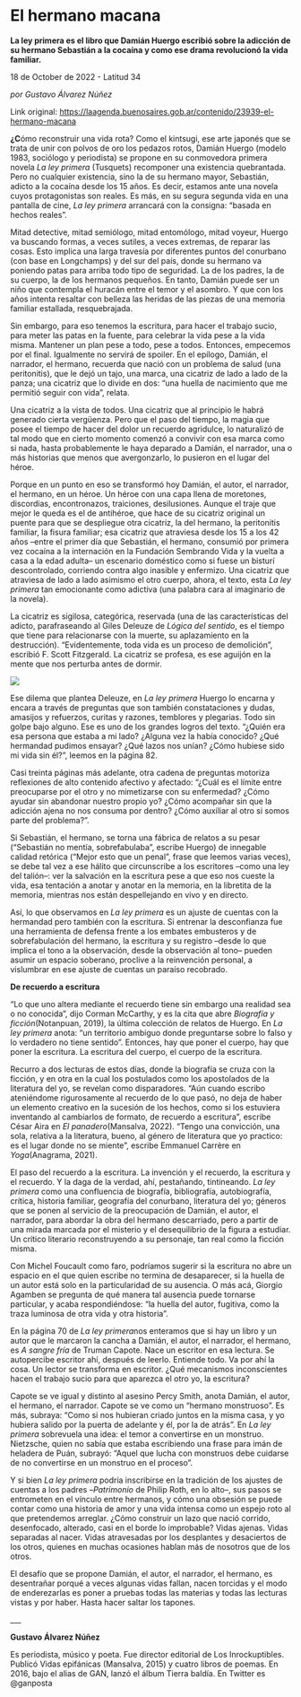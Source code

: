 # El hermano macana

**La ley primera es el libro que Damián Huergo escribió sobre la adicción de su hermano Sebastián a la cocaína y como ese drama revolucionó la vida familiar.**

18 de October de 2022 - Latitud 34

_por Gustavo Álvarez Núñez_

Link original: https://laagenda.buenosaires.gob.ar/contenido/23939-el-hermano-macana



**¿C**ómo reconstruir una vida rota? Como el kintsugi, ese arte japonés que se trata de unir con polvos de oro los pedazos rotos, Damián Huergo (modelo 1983, sociólogo y periodista) se propone en su conmovedora primera novela *La ley primera* (Tusquets) recomponer una existencia quebrantada. Pero no cualquier existencia, sino la de su hermano mayor, Sebastián, adicto a la cocaína desde los 15 años. Es decir, estamos ante una novela cuyos protagonistas son reales. Es más, en su segura segunda vida en una pantalla de cine, *La ley primera* arrancará con la consigna: “basada en hechos reales”.




Mitad detective, mitad semiólogo, mitad entomólogo, mitad voyeur, Huergo va buscando formas, a veces sutiles, a veces extremas, de reparar las cosas. Esto implica una larga travesía por diferentes puntos del conurbano (con base en Longchamps) y del sur del país, donde su hermano va poniendo patas para arriba todo tipo de seguridad. La de los padres, la de su cuerpo, la de los hermanos pequeños. En tanto, Damián puede ser un niño que contempla el huracán entre el temor y el asombro. Y que con los años intenta resaltar con belleza las heridas de las piezas de una memoria familiar estallada, resquebrajada.




Sin embargo, para eso tenemos la escritura, para hacer el trabajo sucio, para meter las patas en la fuente, para celebrar la vida pese a la vida misma. Mantener un plan pese a todo, pese a todos. Entonces, empecemos por el final. Igualmente no servirá de spoiler. En el epílogo, Damián, el narrador, el hermano, recuerda que nació con un problema de salud (una peritonitis), que le dejó un tajo, una marca, una cicatriz de lado a lado de la panza; una cicatriz que lo divide en dos: “una huella de nacimiento que me permitió seguir con vida”, relata.




Una cicatriz a la vista de todos. Una cicatriz que al principio le habrá generado cierta vergüenza. Pero que el paso del tiempo, la magia que posee el tiempo de hacer del dolor un recuerdo agridulce, lo naturalizó de tal modo que en cierto momento comenzó a convivir con esa marca como si nada, hasta probablemente le haya deparado a Damián, el narrador, una o más historias que menos que avergonzarlo, lo pusieron en el lugar del héroe.




Porque en un punto en eso se transformó hoy Damián, el autor, el narrador, el hermano, en un héroe. Un héroe con una capa llena de moretones, discordias, encontronazos, traiciones, desilusiones. Aunque el traje que mejor le queda es el de antihéroe, que hace de su cicatriz original un puente para que se despliegue otra cicatriz, la del hermano, la peritonitis familiar, la fisura familiar; esa cicatriz que atraviesa desde los 15 a los 42 años –entre el primer día que Sebastián, el hermano, consumió por primera vez cocaína a la internación en la Fundación Sembrando Vida y la vuelta a casa a la edad adulta– un escenario doméstico como si fuese un bisturí descontrolado, corriendo contra algo inasible y enfermizo. Una cicatriz que atraviesa de lado a lado asimismo el otro cuerpo, ahora, el texto, esta *La ley primera* tan emocionante como adictiva (una palabra cara al imaginario de la novela).




La cicatriz es sigilosa, categórica, reservada (una de las características del adicto, parafraseando al Giles Deleuze de *Lógica del sentido*, es el tiempo que tiene para relacionarse con la muerte, su aplazamiento en la destrucción). “Evidentemente, toda vida es un proceso de demolición”, escribió F. Scott Fitzgerald. La cicatriz se profesa, es ese aguijón en la mente que nos perturba antes de dormir.




![](https://cdn.feater.me/files/images/579952/b12f6e5d-6748-4828-ba2c-dbd939bdf8fb.png)




Ese dilema que plantea Deleuze, en *La ley primera* Huergo lo encarna y encara a través de preguntas que son también constataciones y dudas, amasijos y refuerzos, curitas y razones, temblores y plegarias. Todo sin golpe bajo alguno. Ese es uno de los grandes logros del texto. “¿Quién era esa persona que estaba a mi lado? ¿Alguna vez la había conocido? ¿Qué hermandad pudimos ensayar? ¿Qué lazos nos unían? ¿Cómo hubiese sido mi vida sin él?”, leemos en la página 82.




Casi treinta páginas más adelante, otra cadena de preguntas motoriza reflexiones de alto contenido afectivo y afectado: “¿Cuál es el límite entre preocuparse por el otro y no mimetizarse con su enfermedad? ¿Cómo ayudar sin abandonar nuestro propio yo? ¿Cómo acompañar sin que la adicción ajena no nos consuma por dentro? ¿Cómo auxiliar al otro si somos parte del problema?”.




Si Sebastián, el hermano, se torna una fábrica de relatos a su pesar (“Sebastián no mentía, sobrefabulaba”, escribe Huergo) de innegable calidad retórica (“Mejor esto que un penal”, frase que leemos varias veces), se debe tal vez a ese hálito que circunscribe a los escritores –como una ley del talión–: ver la salvación en la escritura pese a que eso nos cueste la vida, esa tentación a anotar y anotar en la memoria, en la libretita de la memoria, mientras nos están despellejando en vivo y en directo.




Así, lo que observamos en *La ley primera* es un ajuste de cuentas con la hermandad pero también con la escritura. Si entrenar la desconfianza fue una herramienta de defensa frente a los embates embusteros y de sobrefabulación del hermano, la escritura y su registro –desde lo que implica el tono a la observación, desde la observación al tono– pueden asumir un espacio soberano, proclive a la reinvención personal, a vislumbrar en ese ajuste de cuentas un paraíso recobrado.




**De recuerdo a escritura**




“Lo que uno altera mediante el recuerdo tiene sin embargo una realidad sea o no conocida”, dijo Corman McCarthy, y es la cita que abre *Biografía y ficción*(Notanpuan, 2019), la última colección de relatos de Huergo. En *La ley primera* anota: “un territorio ambiguo donde preguntarse sobre lo falso y lo verdadero no tiene sentido”. Entonces, hay que poner el cuerpo, hay que poner la escritura. La escritura del cuerpo, el cuerpo de la escritura.




Recurro a dos lecturas de estos días, donde la biografía se cruza con la ficción, y en otra en la cual los postulados como los apostolados de la literatura del yo, se revelan como disparadores. “Aún cuando escribo ateniéndome rigurosamente al recuerdo de lo que pasó, no deja de haber un elemento creativo en la sucesión de los hechos, como si los estuviera inventando al cambiarlos de formato, de recuerdo a escritura”, escribe César Aira en *El panadero*(Mansalva, 2022). “Tengo una convicción, una sola, relativa a la literatura, bueno, al género de literatura que yo practico: es el lugar donde no se miente”, escribe Emmanuel Carrère en *Yoga*(Anagrama, 2021).




El paso del recuerdo a la escritura. La invención y el recuerdo, la escritura y el recuerdo. Y la daga de la verdad, ahí, pestañando, tintineando. *La ley primera* como una confluencia de biografía, bibliografía, autobiografía, crítica, historia familiar, geografía del conurbano, literatura del yo; géneros que se ponen al servicio de la preocupación de Damián, el autor, el narrador, para abordar la obra del hermano descarriado, pero a partir de una mirada marcada por el misterio y el desequilibrio de la figura a estudiar. Un crítico literario reconstruyendo a su personaje, tan real como la ficción misma.




Con Michel Foucault como faro, podríamos sugerir si la escritura no abre un espacio en el que quien escribe no termina de desaparecer, si la huella de un autor está solo en la particularidad de su ausencia. O más acá, Giorgio Agamben se pregunta de qué manera tal ausencia puede tornarse particular, y acaba respondiéndose: “la huella del autor, fugitiva, como la traza luminosa de otra vida y otra historia”.




En la página 70 de *La ley primera*nos enteramos que si hay un libro y un autor que le marcaron la cancha a Damián, el autor, el narrador, el hermano, es *A sangre fría* de Truman Capote. Nace un escritor en esa lectura. Se autopercibe escritor ahí, después de leerlo. Entiende todo. Va por ahí la cosa. Un lector se transforma en escritor. ¿Qué mecanismos inconscientes hacen el trabajo sucio para que aparezca el otro yo, la escritura?




Capote se ve igual y distinto al asesino Percy Smith, anota Damián, el autor, el hermano, el narrador. Capote se ve como un “hermano monstruoso”. Es más, subraya: “Como si nos hubieran criado juntos en la misma casa, y yo hubiera salido por la puerta de adelante y él, por la de atrás”. En *La ley primera* sobrevuela una idea: el temor a convertirse en un monstruo. Nietzsche, quien no sabía que estaba escribiendo una frase para imán de heladera de Puán, subrayó: “Aquel que lucha con monstruos debe cuidarse de no convertirse en un monstruo en el proceso”.




Y si bien *La ley primera* podría inscribirse en la tradición de los ajustes de cuentas a los padres –*Patrimonio* de Philip Roth, en lo alto–, sus pasos se entrometen en el vínculo entre hermanos, y cómo una obsesión se puede contar como una historia de amor y una vida intensa como un espejo roto al que pretendemos arreglar. ¿Cómo construir un lazo que nació corrido, desenfocado, alterado, casi en el borde lo improbable? Vidas ajenas. Vidas separadas al nacer. Vidas atravesadas por los desplantes y desaciertos de los otros, quienes en muchas ocasiones hablan más de nosotros que de los otros.




El desafío que se propone Damián, el autor, el narrador, el hermano, es desentrañar porqué a veces algunas vidas fallan, nacen torcidas y el modo de enderezarlas es poner a pruebas todas las materias y todas las lecturas vistas y por haber. Hasta hacer saltar los tapones.




\_\_\_




**Gustavo Álvarez Núñez**




Es periodista, músico y poeta. Fue director editorial de Los Inrockuptibles. Publicó Vidas epifánicas (Mansalva, 2015) y cuatro libros de poemas. En 2016, bajo el alias de GAN, lanzó el álbum Tierra baldía. En Twitter es @ganposta



